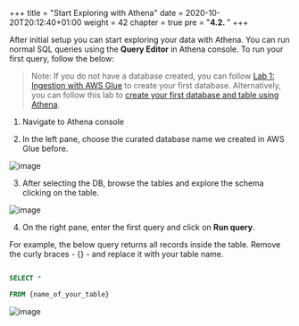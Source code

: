 +++
title = "Start Exploring with Athena"
date = 2020-10-20T20:12:40+01:00
weight = 42
chapter = true
pre = "<b>4.2. </b>"
+++

  

After initial setup you can start exploring your data with Athena. You can run normal SQL queries using the **Query Editor** in Athena console. To run your first query, follow the below:

  

> Note: If you do not have a database created, you can follow [Lab 1: Ingestion with AWS Glue](/en/glue.html) to create your first database. Alternatively, you can follow this lab to [create your first database and table using Athena](/en/athena/46_optional.html#creating-amazon-athena-database-and-table).

  

1. Navigate to Athena console

  

2. In the left pane, choose the curated database name we created in AWS Glue before.

![image](/athena_img/athena-db-selec.png)

  

3. After selecting the DB, browse the tables and explore the schema clicking on the table.

![image](/athena_img/athena-table-selec.png)

  

4. On the right pane, enter the first query and click on **Run query**. 

For example, the below query returns all records inside the table. Remove the curly braces - {} - and replace it with your table name.

```sql

SELECT *

FROM {name_of_your_table}

```

![image](/athena_img/athena-first-query.png)



  

  

